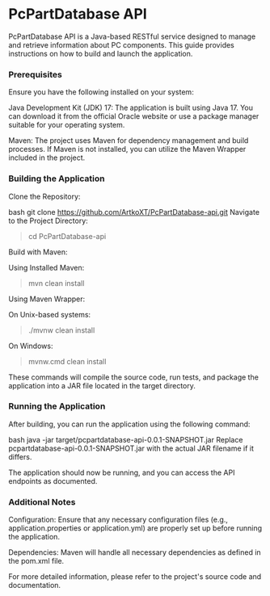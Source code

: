 # PcPartDatabase API
PcPartDatabase API is a Java-based RESTful service designed to manage and retrieve information about PC components. This guide provides instructions on how to build and launch the application.

### Prerequisites
Ensure you have the following installed on your system:

Java Development Kit (JDK) 17: The application is built using Java 17. You can download it from the official Oracle website or use a package manager suitable for your operating system.

Maven: The project uses Maven for dependency management and build processes. If Maven is not installed, you can utilize the Maven Wrapper included in the project.

### Building the Application
Clone the Repository:

bash
git clone https://github.com/ArtkoXT/PcPartDatabase-api.git
Navigate to the Project Directory:

> cd PcPartDatabase-api

Build with Maven:

Using Installed Maven:

> mvn clean install

Using Maven Wrapper:

On Unix-based systems:

> ./mvnw clean install

On Windows:

> mvnw.cmd clean install

These commands will compile the source code, run tests, and package the application into a JAR file located in the target directory.

### Running the Application
After building, you can run the application using the following command:

bash
java -jar target/pcpartdatabase-api-0.0.1-SNAPSHOT.jar
Replace pcpartdatabase-api-0.0.1-SNAPSHOT.jar with the actual JAR filename if it differs.

The application should now be running, and you can access the API endpoints as documented.

### Additional Notes
Configuration: Ensure that any necessary configuration files (e.g., application.properties or application.yml) are properly set up before running the application.

Dependencies: Maven will handle all necessary dependencies as defined in the pom.xml file.


For more detailed information, please refer to the project's source code and documentation.
